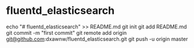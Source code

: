 # fluentd_elasticsearch

echo "# fluentd_elasticsearch" >> README.md
git init
git add README.md
git commit -m "first commit"
git remote add origin git@github.com:dxawnw/fluentd_elasticsearch.git
git push -u origin master
